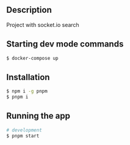 ## Description

Project with socket.io search

## Starting dev mode commands

```bash
$ docker-compose up
```

## Installation

```bash
$ npm i -g pnpm
$ pnpm i
```

## Running the app

```bash
# development
$ pnpm start

```
